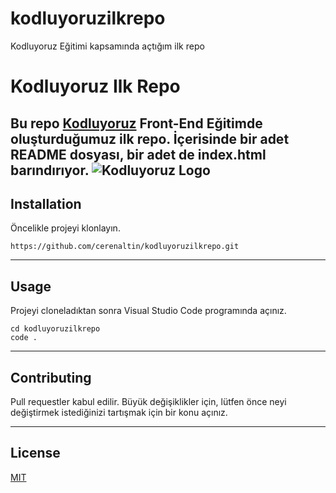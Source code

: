 # kodluyoruzilkrepo
Kodluyoruz Eğitimi kapsamında açtığım ilk repo
# Kodluyoruz Ilk Repo
Bu repo  [Kodluyoruz](https://www.kodluyoruz.org) Front-End Eğitimde oluşturduğumuz ilk repo. İçerisinde bir adet README dosyası, bir adet de index.html barındırıyor.
 ![Kodluyoruz Logo](https://binyaprak.com/images/blog_articles/1706/Kodluyoruz_Turuncu_logo_Yatay_YAZI-1.png)
---
## Installation
Öncelikle projeyi klonlayın.
``` 
https://github.com/cerenaltin/kodluyoruzilkrepo.git
```

---

## Usage
Projeyi cloneladıktan sonra Visual Studio Code programında açınız.  
```
cd kodluyoruzilkrepo
code .
```

---

## Contributing
Pull requestler kabul edilir. Büyük değişiklikler için, lütfen önce neyi değiştirmek istediğinizi tartışmak için bir konu açınız.

---

## License
[MIT](https://choosealicense.com/licenses/mit/)


